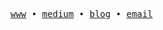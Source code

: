 <samp>
  
<a href="https://muhalvin.my.id" target="_blank">www</a>  •  <a href="https://muhalvin.medium.com" target="_blank">medium</a>  •  <a href="https://blog.muhalvin.my.id" target="_blank">blog</a>  • <a href="mailto:contact@muhalvin.my.id" target="_blank">email</a>

</samp>
